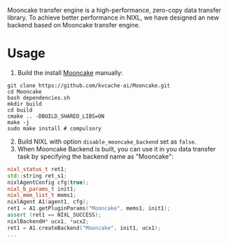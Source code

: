 Mooncake transfer engine is a high-performance, zero-copy data transfer library. To achieve better performance in NIXL, we have designed an new backend based on Mooncake transfer engine.

# Usage
1. Build the install [Mooncake](https://github.com/kvcache-ai/Mooncake) manually:
```
git clone https://github.com/kvcache-ai/Mooncake.git
cd Mooncake
bash dependencies.sh
mkdir build
cd build
cmake .. -DBUILD_SHARED_LIBS=ON
make -j
sudo make install # compulsory
```
2. Build NIXL with option `disable_mooncake_backend` set as `false`.
3. When Mooncake Backend is built, you can use it in you data transfer task by specifying the backend name as "Mooncake":
```cpp
nixl_status_t ret1;
std::string ret_s1;
nixlAgentConfig cfg(true);
nixl_b_params_t init1;
nixl_mem_list_t mems1;
nixlAgent A1(agent1, cfg);
ret1 = A1.getPluginParams("Mooncake", mems1, init1);
assert (ret1 == NIXL_SUCCESS);
nixlBackendH* ucx1, *ucx2;
ret1 = A1.createBackend("Mooncake", init1, ucx1);
...
```
